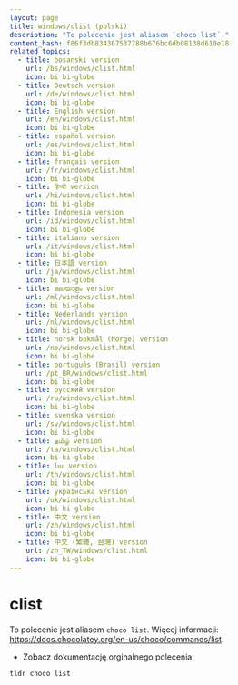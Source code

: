 ```yaml
---
layout: page
title: windows/clist (polski)
description: "To polecenie jest aliasem `choco list`."
content_hash: f86f3db834367537788b676bc6db08138d610e18
related_topics:
  - title: bosanski version
    url: /bs/windows/clist.html
    icon: bi bi-globe
  - title: Deutsch version
    url: /de/windows/clist.html
    icon: bi bi-globe
  - title: English version
    url: /en/windows/clist.html
    icon: bi bi-globe
  - title: español version
    url: /es/windows/clist.html
    icon: bi bi-globe
  - title: français version
    url: /fr/windows/clist.html
    icon: bi bi-globe
  - title: हिन्दी version
    url: /hi/windows/clist.html
    icon: bi bi-globe
  - title: Indonesia version
    url: /id/windows/clist.html
    icon: bi bi-globe
  - title: italiano version
    url: /it/windows/clist.html
    icon: bi bi-globe
  - title: 日本語 version
    url: /ja/windows/clist.html
    icon: bi bi-globe
  - title: മലയാളം version
    url: /ml/windows/clist.html
    icon: bi bi-globe
  - title: Nederlands version
    url: /nl/windows/clist.html
    icon: bi bi-globe
  - title: norsk bokmål (Norge) version
    url: /no/windows/clist.html
    icon: bi bi-globe
  - title: português (Brasil) version
    url: /pt_BR/windows/clist.html
    icon: bi bi-globe
  - title: русский version
    url: /ru/windows/clist.html
    icon: bi bi-globe
  - title: svenska version
    url: /sv/windows/clist.html
    icon: bi bi-globe
  - title: தமிழ் version
    url: /ta/windows/clist.html
    icon: bi bi-globe
  - title: ไทย version
    url: /th/windows/clist.html
    icon: bi bi-globe
  - title: українська version
    url: /uk/windows/clist.html
    icon: bi bi-globe
  - title: 中文 version
    url: /zh/windows/clist.html
    icon: bi bi-globe
  - title: 中文 (繁體, 台灣) version
    url: /zh_TW/windows/clist.html
    icon: bi bi-globe
---
```

# clist

To polecenie jest aliasem `choco list`.
Więcej informacji: <https://docs.chocolatey.org/en-us/choco/commands/list>.

- Zobacz dokumentację orginalnego polecenia:

`tldr choco list`
